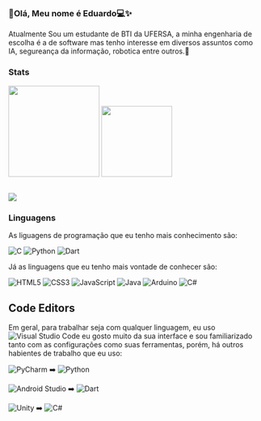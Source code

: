 ### 👋Olá, Meu nome é Eduardo💻✨
Atualmente Sou um estudante de BTI da UFERSA, a minha engenharia de escolha é a de software mas tenho interesse em diversos assuntos como IA, segureança da informação, robotica  entre outros.🔭 

### Stats

<div>
<img height="180" src="https://github-readme-stats.vercel.app/api?username=DuardoEdu2&show_icons=true&theme=dracula&include_all_commits&cont_private=true"/>
<img height="140" src="https://github-readme-stats.vercel.app/api/top-langs/?username=DuardoEdu2&layout=compact&theme=dracula"/>
</div>

##
[<img src="https://img.shields.io/badge/Gmail-D14836?style=for-the-badge&logo=gmail&logoColor=white" />](mailto:eduardopabrantes@gmail.com)

### Linguagens
As liguagens de programação que eu tenho mais conhecimento são:

![C](https://img.shields.io/badge/c-%2300599C.svg?style=for-the-badge&logo=c&logoColor=white) ![Python](https://img.shields.io/badge/python-3670A0?style=for-the-badge&logo=python&logoColor=ffdd54) ![Dart](https://img.shields.io/badge/dart-%230175C2.svg?style=for-the-badge&logo=dart&logoColor=white)

Já as linguagens que eu tenho mais vontade de conhecer são:

![HTML5](https://img.shields.io/badge/html5-%23E34F26.svg?style=for-the-badge&logo=html5&logoColor=white) 	![CSS3](https://img.shields.io/badge/css3-%231572B6.svg?style=for-the-badge&logo=css3&logoColor=white) ![JavaScript](https://img.shields.io/badge/javascript-%23323330.svg?style=for-the-badge&logo=javascript&logoColor=%23F7DF1E) ![Java](https://img.shields.io/badge/java-%23ED8B00.svg?style=for-the-badge&logo=openjdk&logoColor=white) ![Arduino](https://img.shields.io/badge/-Arduino-00979D?style=for-the-badge&logo=Arduino&logoColor=white) ![C#](https://img.shields.io/badge/c%23-%23239120.svg?style=for-the-badge&logo=c-sharp&logoColor=white)

## Code Editors

Em geral, para trabalhar seja com qualquer linguagem, eu uso ![Visual Studio Code](https://img.shields.io/badge/Visual%20Studio%20Code-0078d7.svg?style=for-the-badge&logo=visual-studio-code&logoColor=white) 
eu gosto muito da sua interface e sou familiarizado tanto com as configurações como suas ferramentas, porém, há outros habientes de trabalho que eu uso:

![PyCharm](https://img.shields.io/badge/pycharm-143?style=for-the-badge&logo=pycharm&logoColor=black&color=black&labelColor=green) ➡️ ![Python](https://img.shields.io/badge/python-3670A0?style=for-the-badge&logo=python&logoColor=ffdd54)

![Android Studio](https://img.shields.io/badge/Android%20Studio-3DDC84.svg?style=for-the-badge&logo=android-studio&logoColor=white) ➡️ ![Dart](https://img.shields.io/badge/dart-%230175C2.svg?style=for-the-badge&logo=dart&logoColor=white)

![Unity](https://img.shields.io/badge/unity-%23000000.svg?style=for-the-badge&logo=unity&logoColor=white) ➡️ ![C#](https://img.shields.io/badge/c%23-%23239120.svg?style=for-the-badge&logo=c-sharp&logoColor=white)

##






